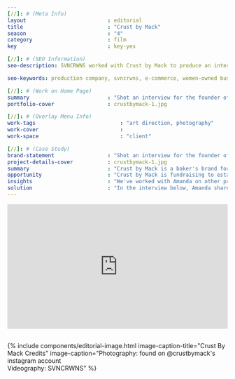 ```yaml
---
[//]: # (Meta Info)
layout                          : editorial
title 					        : "Crust by Mack"
season				            : "4"
category						: film
key 							: key-yes

[//]: # (SEO Information)
seo-description: SVNCRWNS worked with Crust by Mack to produce an interview to launch her campaign for raising funds to open their bakery.

seo-keywords: production company, svncrwns, e-commerce, women-owned businesses, creative team, consulting, business operations, launch my brand, manage my brand, photography, videography, special projects

[//]: # (Work on Home Page)
summary                         : "Shot an interview for the founder of Crust by Mack to share new goals for the brand"
portfolio-cover					: crustbymack-1.jpg

[//]: # (Overlay Menu Info)
work-tags 							: "art direction, photography"
work-cover							:
work-space 							: "client"

[//]: # (Case Study)
brand-statement 				: "Shot an interview for the founder of Crust by Mack to share new goals for the brand"
project-details-cover 			: crustbymack-1.jpg
summary							: "Crust by Mack is a baker's brand for homemade sweet and savory hand pies by chef + baker, Amanda Mack. The brand has been very present in the local marketplaces for Baltimore's chefs and restaurant space. Established in 2015, Crust by Mack has received many accolades for its unique recipes and combination of flavors. We're excited for what the brand has in store for this upcoming year."
opportunity                     : "Crust by Mack is fundraising to establish and design a bakery space. In efforts to share the history and concept, we saw an opportunity to tell Amanda's story."
insights 						: "We've worked with Amanda on other projects that have been amazing. After learning about Crust by Mack and what Amanda's plans are for setting up and creating a beautiful space filled with art programming and savory treats for the community, we were ready to offer support with creating some branded content to promote the effort."
solution 						: "In the interview below, Amanda shares some of her recipes, inspiration and reasons for wanting to establish space in her community as a baker. She shares her story, her family and her past experience running successful ventures. The people love transparency and presence, Amanda gives both. Watch below."
---
```


<div style="padding:56.25% 0 0 0;position:relative;"><iframe src="https://player.vimeo.com/video/298410448?portrait=0" style="position:absolute;top:0;left:0;width:100%;height:100%;" frameborder="0" webkitallowfullscreen mozallowfullscreen allowfullscreen></iframe></div><script src="https://player.vimeo.com/api/player.js"></script>

<br/>

{% include components/editorial-image.html image-caption-title="Crust By Mack Credits" image-caption="Photography: found on @crustbymack's instagram account <br/> Videography: SVNCRWNS" %}
